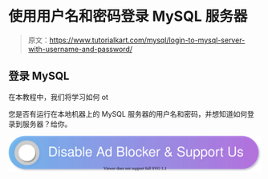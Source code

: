 # 使用用户名和密码登录 MySQL 服务器

> 原文：<https://www.tutorialkart.com/mysql/login-to-mysql-server-with-username-and-password/>

## 登录 MySQL

在本教程中，我们将学习如何 ot

您是否有运行在本地机器上的 MySQL 服务器的用户名和密码，并想知道如何登录到服务器？给你。

[![](img/925da31b32d6bc3827932f6c8afb11bb.png)](https://www.tutorialkart.com/)